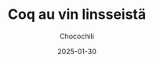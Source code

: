 ---
title: "Coq au vin linsseistä"
image: "https://vegaanibotti.lauravuo.me/2025/01/2025-01-30_small.png"
date: 2025-01-30
receipt_url: "https://chocochili.net/2022/12/coq-au-vin-linsseista/"
author: "Chocochili"
---